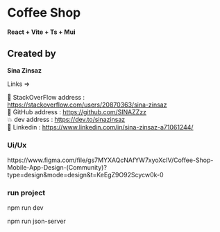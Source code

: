 # Coffee Shop

<b>
    React + Vite + Ts + Mui 
</b>

<h2> Created by </h2>
<b>Sina Zinsaz</b>

Links =>

🌝 StackOverFlow address : https://stackoverflow.com/users/20870363/sina-zinsaz <br />
🌼 GitHub address : https://github.com/SINAZZzz <br />
💥 dev address : https://dev.to/sinazinsaz <br /> 
🌼 Linkedin : https://www.linkedin.com/in/sina-zinsaz-a71061244/ <br />

<h3> Ui/Ux </h3>
https://www.figma.com/file/gs7MYXAQcNAfYW7xyoXcIV/Coffee-Shop-Mobile-App-Design-(Community)?type=design&mode=design&t=KeEgZ9O92Scycw0k-0

<h3> run project </h3>

npm run dev

npm run json-server
